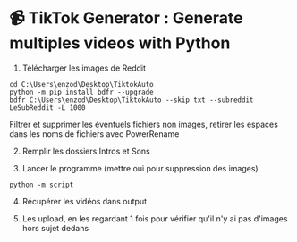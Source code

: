 # 📹 TikTok Generator : Generate multiples videos with Python

1) Télécharger les images de Reddit

```
cd C:\Users\enzod\Desktop\TiktokAuto
python -m pip install bdfr --upgrade
bdfr C:\Users\enzod\Desktop\TiktokAuto --skip txt --subreddit LeSubReddit -L 1000
```
Filtrer et supprimer les éventuels fichiers non images, retirer les espaces dans les noms de fichiers avec PowerRename

2) Remplir les dossiers Intros et Sons

3) Lancer le programme (mettre oui pour suppression des images)
```
python -m script
```

4) Récupérer les vidéos dans output

5) Les upload, en les regardant 1 fois pour vérifier qu'il n'y ai pas d'images hors sujet dedans 
